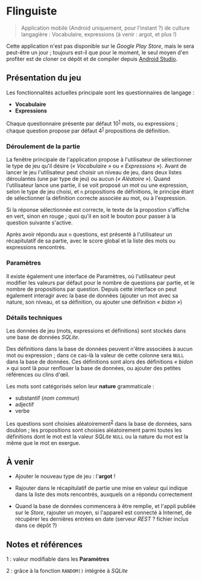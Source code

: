 # Flinguiste

> Application mobile (Android uniquement, pour l'instant ?) de culture langagière : Vocabulaire, expressions (à venir : argot, et plus !)

Cette application n'est pas disponible sur le *Google Play Store*, mais le sera peut-être un jour ; toujours est-il que pour le moment, le seul moyen d'en profiter est de cloner ce dépôt et de compiler depuis [Android Studio](https://developer.android.com/studio/index.html).

## Présentation du jeu

Les fonctionnalités actuelles principale sont les questionnaires de langage :
- **Vocabulaire**
- **Expressions**

Chaque questionnaire présente par défaut 10<sup>[1](#note-1)</sup> mots, ou expressions ;
chaque question propose par défaut 4<sup>[1](#note-1)</sup> propositions de définition.

### Déroulement de la partie

La fenêtre principale de l'application propose à l'utilisateur de sélectionner le type de jeu qu'il désire
(*« Vocabulaire »* ou *« Expressions »*). Avant de lancer le jeu l'utilisateur peut choisir un niveau de jeu,
dans deux listes déroulantes (une par type de jeu) ou aucun (*« Aléatoire »*).
Quand l'utilisateur lance une partie, il se voit proposé un mot ou une expression, selon le type de jeu choisi,
et `n` propositions de définitions, le principe étant de sélectionner la définition correcte associée au mot,
ou à l'expression.

Si la réponse sélectionnée est correcte, le texte de la propostion s'affiche en vert, sinon en rouge ;
quoi qu'il en soit le bouton pour passer à la question suivante s'active.

Après avoir répondu aux `n` questions, est présenté à l'utilisateur un récapitulatif de sa partie,
avec le score global et la liste des mots ou expressions rencontrés.

### Paramètres

Il existe également une interface de Paramètres, où l'utilisateur peut modifier les valeurs par défaut pour le nombre de questions par partie,
et le nombre de propositions par question. Depuis cette interface on peut également interagir avec la base de données (ajouter un mot avec sa nature, son niveau, et sa définition, ou ajouter une définition *« bidon »*)

### Détails techniques

Les données de jeu (mots, expressions et définitions) sont stockés dans une base de données *SQLite*.

Des définitions dans la base de données peuvent n'être associées à aucun mot ou expression ; dans ce cas-là la valeur de cette colonne sera `NULL` dans la base de données.
Ces définitions sont alors des définitions *« bidon »* qui sont là pour renflouer la base de données, ou ajouter des petites références ou clins d'œil.

Les mots sont catégorisés selon leur **nature** grammaticale :
- substantif (*nom commun*)
- adjectif
- verbe

Les questions sont choisies aléatoirement<sup>[2](#note-2)</sup> dans la base de données, sans doublon ;
les propositions sont choisies aléatoirement parmi toutes les définitions dont le mot est la valeur *SQLite* `NULL` ou la nature du mot est la même que le mot en exergue.


## À venir

- Ajouter le nouveau type de jeu : l'**argot** !

- Rajouter dans le récapitulatif de partie une mise en valeur qui indique dans la liste des mots rencontrés, auxquels on a répondu correctement

- Quand la base de données commencera à être remplie, et l'appli publiée sur le *Store*, rajouter un moyen, si l'appareil est connecté à Internet, de récupérer les dernières entrées en date (serveur *REST* ? fichier inclus dans ce dépôt ?)



## Notes et références

<a name="note-1">1</a> : valeur modifiable dans les **Paramètres**

<a name="note-2">2</a> : grâce à la fonction `RANDOM()` intégrée à *SQLite*

